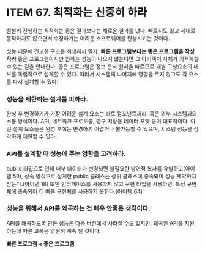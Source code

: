 # ITEM 67. 최적화는 신중히 하라

섣불리 진행하는 최적화는 좋은 결과보다는 해로운 결과를 낸다. 빠르지도 않고 제대로 동작하지도 않으면서 수정하기는 어려운 소프트웨어를 탄생시키는 것이다.

성능 때문에 견고한 구조를 희생하지 말자. **빠른 프로그램보다는 좋은 프로그램을 작성하라** 좋은 프로그램이지만 원하는 성능이 나오지 않는다면 그 아키텍처 자체가 최적화할 수 있는 길을 안내한다. 좋은 프로그램은 정보 은닉 원칙을 따르므로 개별 구성요소의 내부를 독립적으로 설계할 수 있다. 따라서 시스템의 나머지에 영향을 주지 않고도 각 요소를 다시 설계할 수 있다.

###  성능을 제한하는 설계를 피하라. 

완성 후 변경하기가 가장 어려운 설계 요소는 바로 컴포넌트끼리, 혹은 외부 시스템과의 소통 방식이다. API, 네트워크 프로토콜, 영구 저장용 데이터 포맷 등이 대표적이다. 이런 설계 요소들은 완성 후에는 변경하기 어렵거나 불가능할 수 있으며, 시스템 성능을 심각하게 제한할 수 있다.

### API를 설계할 때 성능에 주는 영향을 고려하라.

public 타입으로 인해 내부 데이터가 변경되면 불필요한 방어적 복사를 유발하고(아이템 50), 상속 방식으로 설계한 public 클래스는 상위 클래스에 종속되며 성능 제약까지 받는다.(아이템 18) 또한 인터페이스를 사용하지 않고 구현 타입을 사용하면, 특정 구현체에 종속되어 더 빠른 구현체를 사용하지 못한다.(아이템 64)

###  성능을 위해서 API를 왜곡하는 건 매우 안좋은 생각이다. 

API를 왜곡하도록 만든 성능은 다음 버전에서 사라질 수도 있지만, 왜곡된 API를 지원하는데 따른 고통은 영원히 계속 될 것이다.

**빠른 프로그램 < 좋은 프로그램**